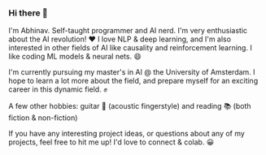 ### Hi there 👋

I'm Abhinav. Self-taught programmer and AI nerd. I'm very enthusiastic about the AI revolution! :heart: I love NLP & deep learning, and I'm also interested in other fields of AI like causality and reinforcement learning. I like coding ML models & neural nets. :smile:

I'm currently pursuing my master's in AI @ the University of Amsterdam. I hope to learn a lot more about the field, and prepare myself for an exciting career in this dynamic field. :fist:

A few other hobbies: guitar :guitar: (acoustic fingerstyle) and reading :books: (both fiction & non-fiction)

If you have any interesting project ideas, or questions about any of my projects, feel free to hit me up! I'd love to connect & colab. :grinning:
